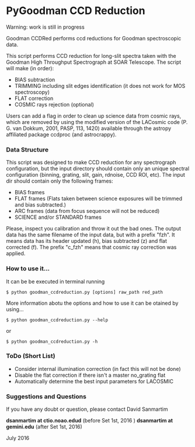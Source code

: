 # PyGoodman CCD Reduction

Warning: work is still in progress

Goodman CCDRed performs ccd reductions for Goodman spectroscopic
data.

This script performs CCD reduction for long-slit spectra taken
with the Goodman High Throughput Spectrograph at SOAR Telescope.
The script will make (in order):

 - BIAS subtraction
 - TRIMMING including slit edges identification (it does not work
   for MOS spectroscopy)
 - FLAT correction
 - COSMIC rays rejection (optional)

Users can add a flag in order to clean up science data from cosmic
rays, which are removed by using the modified version of the LACosmic
code (P. G. van Dokkum, 2001, PASP, 113, 1420) available through the
astropy affiliated package ccdproc (and astrocrappy).

### Data Structure

This script was designed to make CCD reduction for any spectrograph
configuration, but the input directory should contain only an unique
spectral configuration (binning, grating, slit, gain, rdnoise, CCD ROI,
etc). The input dir should contain only the following frames:

- BIAS frames
- FLAT frames  (Flats taken between science exposures will be trimmed
  and bias subtracted.)
- ARC frames   (data from focus sequence will not be reduced)
- SCIENCE and/or STANDARD frames

Please, inspect you calibration and throw it out the bad ones. The output
data has the same filename of the input data, but with a prefix "fzh". It
means data has its header updated (h), bias subtracted (z) and flat corrected
(f). The prefix "c_fzh" means that cosmic ray correction was applied.

### How to use it...

It can be be executed in terminal running 

    $ python goodman_ccdreduction.py [options] raw_path red_path 
    
More information abotu the options and how to use it can be otained by 
using...

    $ python goodman_ccdreduction.py --help

or

    $ python goodman_ccdreduction.py -h

### ToDo (Short List)

- Consider internal illumination correction (in fact this will not be done)
- Disable the flat correction if there isn't a master no_grating flat
- Automatically determine the best input parameters for LACOSMIC

### Suggestions and Questions

If you have any doubt or question, please contact David Sanmartim 

<b>dsanmartim at ctio.noao.edud</b> (before Set 1st, 2016 ) 
<b>dsanmartim at gemini.edu</b> (after Set 1st, 2016)
   
July 2016

